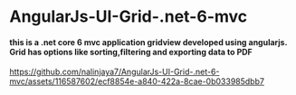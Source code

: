 # AngularJs-UI-Grid-.net-6-mvc
#### this is a .net core 6 mvc application gridview developed using angularjs. Grid has options like sorting,filtering and exporting data to PDF 


https://github.com/nalinjaya7/AngularJs-UI-Grid-.net-6-mvc/assets/116587602/ecf8854e-a840-422a-8cae-0b033985dbb7


